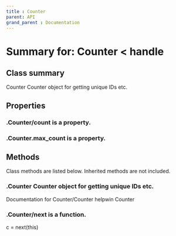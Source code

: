 ```yaml
---
title : Counter
parent: API
grand_parent : Documentation
---
```

# Summary for: **Counter**  < handle

## Class summary

Counter Counter object for getting unique IDs etc.

## Properties

### .Counter/**count** is a property.

### .Counter.**max_count** is a property.


## Methods

Class methods are listed below. Inherited methods are not included.

### .**Counter** **Counter** object for getting unique IDs etc.
Documentation for Counter/Counter
helpwin Counter

### .Counter/**next** is a function.
c = next(this)


